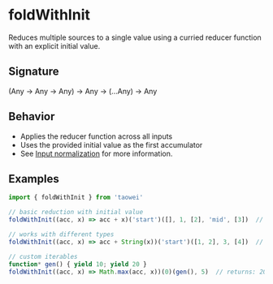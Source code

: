 # foldWithInit

Reduces multiple sources to a single value using a curried reducer function with an explicit initial value.

## Signature
(Any -> Any -> Any) -> Any -> (...Any) -> Any

## Behavior
- Applies the reducer function across all inputs
- Uses the provided initial value as the first accumulator
- See [Input normalization](/docs/README.md#input-normalization) for more information.

## Examples
```javascript
import { foldWithInit } from 'taowei'

// basic reduction with initial value
foldWithInit((acc, x) => acc + x)('start')([], 1, [2], 'mid', [3])  // returns: 'start12mid3'

// works with different types
foldWithInit((acc, x) => acc + String(x))('start')([1, 2], 3, [4])  // returns: 'start123mid4'

// custom iterables
function* gen() { yield 10; yield 20 }
foldWithInit((acc, x) => Math.max(acc, x))(0)(gen(), 5)  // returns: 20
```